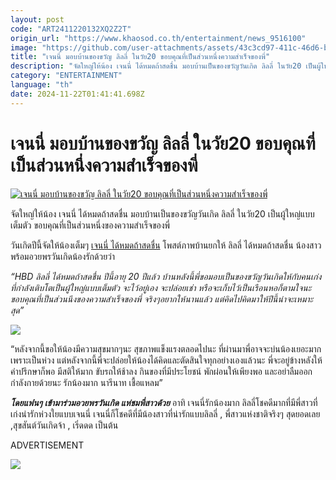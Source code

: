 ```yaml
---
layout: post
code: "ART2411220132XQ2Z2T"
origin_url: "https://www.khaosod.co.th/entertainment/news_9516100"
image: "https://github.com/user-attachments/assets/43c3cd97-411c-46d6-b000-c5e55a99eef3"
title: "เจนนี่ มอบบ้านของขวัญ ลิลลี่ ในวัย20 ขอบคุณที่เป็นส่วนหนึ่งความสำเร็จของพี่"
description: "จัดใหญ่ให้น้อง เจนนี่ ได้หมดถ้าสดชื่น มอบบ้านเป็นของขวัญวันเกิด ลิลลี่ ในวัย20 เป็นผู้ใหญ่แบบเต็มตัว ขอบคุณที่เป็นส่วนหนึ่งของความสำเร็จของพี่"
category: "ENTERTAINMENT"
language: "th"
date: 2024-11-22T01:41:41.698Z
---
```


# เจนนี่ มอบบ้านของขวัญ ลิลลี่ ในวัย20 ขอบคุณที่เป็นส่วนหนึ่งความสำเร็จของพี่

[![เจนนี่ มอบบ้านของขวัญ ลิลลี่ ในวัย20 ขอบคุณที่เป็นส่วนหนึ่งความสำเร็จของพี่](https://www.khaosod.co.th/wpapp/uploads/2024/11/janbdlyhome2211679998.jpg "เจนนี่ มอบบ้านของขวัญ ลิลลี่ ในวัย20 ขอบคุณที่เป็นส่วนหนึ่งความสำเร็จของพี่")](https://www.khaosod.co.th/wpapp/uploads/2024/11/janbdlyhome2211679998.jpg)

จัดใหญ่ให้น้อง เจนนี่ ได้หมดถ้าสดชื่น มอบบ้านเป็นของขวัญวันเกิด ลิลลี่ ในวัย20 เป็นผู้ใหญ่แบบเต็มตัว ขอบคุณที่เป็นส่วนหนึ่งของความสำเร็จของพี่

วันเกิดปีนี้จัดให้น้องเต็มๆ [เจนนี่ ได้หมดถ้าสดชื่น](https://www.instagram.com/janey_suwannaket/) โพสต์ภาพบ้านยกให้ ลิลลี่ ได้หมดถ้าสดชื่น น้องสาว พร้อมอวยพรวันเกิดน้องรักด้วยว่า

_“HBD ลิลลี่ ได้หมดถ้าสดชื่น ปีนี้อายุ 20 ปีแล้ว บ้านหลังนี้พี่ขอมอบเป็นของขวัญวันเกิดให้กับคนเก่งที่กำลังเติบโตเป็นผู้ใหญ่แบบเต็มตัว จะไว้อยู่เอง จะปล่อยเช่า หรือจะเก็บไว้เป็นเรือนหอก็ตามใจนะ ขอบคุณที่เป็นส่วนนึงของความสำเร็จของพี่ จริงๆอยากให้นานแล้ว แต่คิดไปคิดมาให้ปีนี้น่าจะเหมาะสุด”_

[![](https://www.khaosod.co.th/wpapp/uploads/2024/11/janbdlyhome2211671.jpg)](https://www.khaosod.co.th/wpapp/uploads/2024/11/janbdlyhome2211671.jpg)

“หลังจากนี้ขอให้น้องมีความสุขมากๆนะ สุขภาพแข็งแรงตลอดไปนะ ที่ผ่านมาพี่อาจจะบ่นน้องเยอะมากเพราะเป็นห่วง แต่หลังจากนี้พี่จะปล่อยให้น้องได้คิดและตัดสินใจทุกอย่างเองแล้วนะ พี่จะอยู่ข้างหลังให้คำปรึกษาก็พอ มีสติให้มาก ขับรถให้ช้าลง กินของที่มีประโยชน์ พักผ่อนให้เพียงพอ และอย่าลืมออกกำลังกายด้วยนะ รักน้องมาก นารีนาท เชื้อแหลม”

_**โดยแฟนๆ เข้ามาร่วมอวยพรวันเกิด แห่ชมพี่สาวด้วย**_ อาทิ เจนนี่รักน้องมาก ลิลลี่โชคดีมากที่มีพี่สาวที่เก่งน่ารักห่วงใยแบบเจนนี่ เจนนี่ก็โชคดีที่มีน้องสาวที่น่ารักแบบลิลลี่ , พี่สาวแห่งชาติจริงๆ สุดยอดเลย ,สุขสันต์วันเกิดจ้า , เริ่ดดด เป็นต้น

ADVERTISEMENT

[![](https://www.khaosod.co.th/wpapp/uploads/2024/11/janbdlyhome22116711.jpg)](https://www.khaosod.co.th/wpapp/uploads/2024/11/janbdlyhome22116711.jpg)